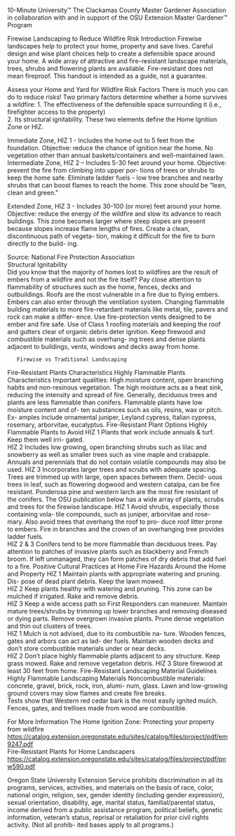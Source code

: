 

 
 
10-Minute University™ 
     The Clackamas County Master Gardener Association in collaboration with and in support of 
the OSU Extension Master Gardener™ Program   
 
Firewise Landscaping to Reduce Wildfire Risk 
Introduction 
Firewise landscapes help to protect your home, property and save lives. Careful design and wise plant choices help 
to create a defensible space around your home. A wide array of attractive and fire-resistant landscape materials, 
trees, shrubs and flowering plants are available. Fire-resistant does not mean fireproof. This handout is intended as 
a guide, not a guarantee.  
 
Assess your Home and Yard for Wildfire Risk Factors 
There is much you can do to reduce risks! Two primary factors determine whether a home survives a wildfire: 1. The 
effectiveness of the defensible space surrounding it (i.e., firefighter access to the property)  
2. Its structural ignitability. These two elements define the Home Ignition Zone or HIZ.  
 
Immediate Zone, HIZ 1 - Includes the home out to 5 feet from 
the foundation. Objective: reduce the chance of ignition near 
the home. No vegetation other than annual baskets/containers 
and well-maintained lawn. 
Intermediate Zone, HIZ 2 – Includes 5-30 feet around your 
home. Objective: prevent the fire from climbing into upper por-
tions of trees or shrubs to keep the home safe. Eliminate ladder 
fuels - low tree branches and nearby shrubs that can boost 
flames to reach the home. This zone should be “lean, clean and 
green.” 
 
Extended Zone, HIZ 3 - Includes 30-100 (or more) feet around 
your home. Objective: reduce the energy of the wildfire and 
slow its advance to reach buildings. This zone becomes larger 
where steep slopes are present because slopes increase flame 
lengths of fires. Create a clean, discontinuous path of vegeta-
tion, making it difficult for the fire to burn directly to the build-
ing. 
 
Source: National Fire Protection Association                                                                                                                  
Structural Ignitability           
      Did you know that the majority of homes lost to wildfires are the result of embers from a wildfire and not the fire 
itself? Pay close attention to flammability of structures such as the home, fences, decks and outbuildings. Roofs are 
the most vulnerable in a fire due to flying embers. Embers can also enter through the ventilation system. Changing 
flammable building materials to more fire-retardant materials like metal, tile, pavers and rock can make a differ-
ence. Use fire-protection vents designed to be ember and fire safe.  Use of Class 1 roofing materials and keeping the 
roof and gutters clear of organic debris deter ignition. Keep firewood and combustible materials such as overhang-
ing trees and dense plants adjacent to buildings, vents, windows and decks away from home.   
        
 

 
 
       Firewise vs Traditional Landscaping 
Fire-Resistant Plants Characteristics Highly Flammable Plants Characteristics 
Important qualities: High moisture content, open branching habits 
and non-resinous vegetation. The high moisture acts as a heat sink, 
reducing the intensity and spread of fire. Generally, deciduous trees 
and plants are less flammable than conifers. 
Flammable plants have low moisture content and of-
ten substances such as oils, resins, wax or pitch. Ex-
amples include ornamental juniper, Leyland cypress, 
Italian cypress, rosemary, arborvitae, eucalyptus. 
Fire-Resistant Plant Options Highly Flammable Plants to Avoid 
HIZ 1 Plants that work include annuals & turf. Keep them well irri-
gated.  
HIZ 2 Includes low growing, open branching shrubs such as lilac and 
snowberry as well as smaller trees such as vine maple and crabapple.   
Annuals and perennials that do not contain volatile compounds may 
also be used. 
HIZ 3 Incorporates larger trees and scrubs with adequate spacing. 
Trees are trimmed up with large, open spaces between them. Decid-
uous trees in leaf, such as flowering dogwood and western catalpa, 
can be fire resistant. Ponderosa pine and western larch are the most 
fire resistant of the conifers. The OSU publication below has a wide 
array of plants, scrubs and trees for the firewise landscape. 
HIZ 1 Avoid shrubs, especially those containing vola-
tile compounds, such as juniper, arborvitae and rose-
mary. Also avoid trees that overhang the roof to pro-
duce roof litter prone to embers. Fire in branches and 
the crown of an overhanging tree provides ladder 
fuels.   
HIZ 2 & 3 Conifers tend to be more flammable than 
deciduous trees. Pay attention to patches of invasive 
plants such as blackberry and French broom. If left 
unmanaged, they can form patches of dry debris that 
add fuel to a fire. 
Positive Cultural Practices at Home   Fire Hazards Around the Home and Property 
HIZ 1 Maintain plants with appropriate watering and pruning.  Dis-
pose of dead plant debris. Keep the lawn mowed.  
HIZ 2 Keep plants healthy with watering and pruning. This zone can 
be mulched if irrigated. Rake and remove debris.  
HIZ 3 Keep a wide access path so First Responders can maneuver. 
Maintain mature trees/shrubs by trimming up lower branches and 
removing diseased or dying parts. Remove overgrown invasive 
plants. Prune dense vegetation and thin out clusters of trees.  
HIZ 1 Mulch is not advised, due to its combustible na-
ture. Wooden fences, gates and arbors can act as lad-
der fuels. Maintain 
wooden decks and don’t store combustible materials 
under or near decks.   
HIZ 2 Don’t place highly flammable plants adjacent to 
any structure. Keep grass mowed. Rake and remove 
vegetation debris. 
HIZ 3 Store firewood at least 30 feet from home. 
Fire-Resistant Landscaping Material Guidelines Highly Flammable Landscaping Materials 
Noncombustible materials: concrete, gravel, brick, rock, iron, alumi-
num, glass. Lawn and low-growing ground covers may slow flames 
and create fire breaks.  
Tests show that Western red cedar bark is the most 
easily ignited mulch. Fences, gates, and trellises made 
from wood are combustible. 
  
  For More Information 
 The Home Ignition Zone: Protecting your property from wildfire  
https://catalog.extension.oregonstate.edu/sites/catalog/files/project/pdf/em9247.pdf    
Fire-Resistant Plants for Home Landscapers  
https://catalog.extension.oregonstate.edu/sites/catalog/files/project/pdf/pnw590.pdf 
 
Oregon State University Extension Service prohibits discrimination in all its programs, services, activities, and materials on the basis of race, color, national 
origin, religion, sex, gender identity (including gender expression), sexual orientation, disability, age, marital status, familial/parental status, income derived 
from a public assistance program, political beliefs, genetic information, veteran’s status, reprisal or retaliation for prior civil rights activity. (Not all prohib-
ited bases apply to all programs.) 